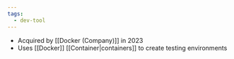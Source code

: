```yaml
---
tags:
  - dev-tool
---
```

- Acquired by [[Docker (Company)]] in 2023
- Uses [[Docker]] [[Container|containers]] to create testing environments